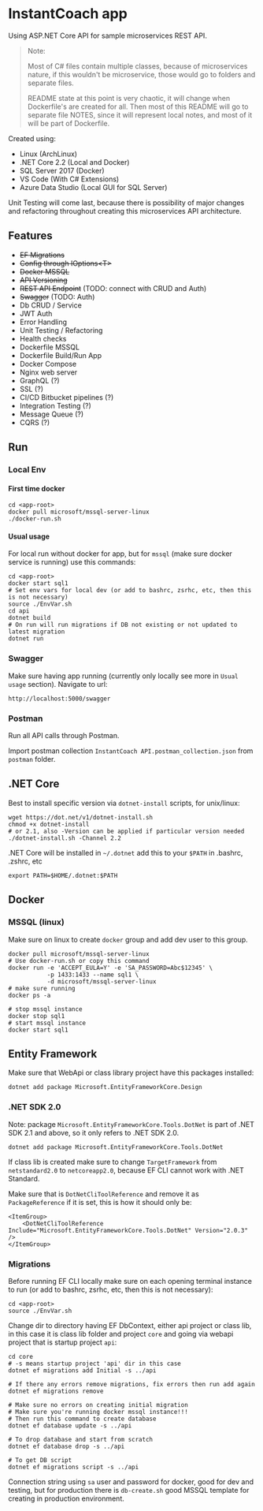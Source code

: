 # InstantCoach app

Using ASP.NET Core API for sample microservices REST API.

> Note:
>
> Most of C# files contain multiple classes, because of microservices nature, if this wouldn't be microservice, those would go to folders and separate files.
>
> README state at this point is very chaotic, it will change when Dockerfile's are created for all. Then most of this README will go to separate file NOTES, since it will represent local notes, and most of it will be part of Dockerfile.

Created using:

* Linux (ArchLinux)
* .NET Core 2.2 (Local and Docker)
* SQL Server 2017 (Docker)
* VS Code (With C# Extensions)
* Azure Data Studio (Local GUI for SQL Server)

Unit Testing will come last, because there is possibility of major changes and refactoring throughout creating this microservices API architecture.

## Features

* ~~EF Migrations~~
* ~~Config through IOptions&lt;T&gt;~~
* ~~Docker MSSQL~~
* ~~API Versioning~~
* ~~REST API Endpoint~~ (TODO: connect with CRUD and Auth)
* ~~Swagger~~ (TODO: Auth)
* Db CRUD / Service
* JWT Auth
* Error Handling
* Unit Testing / Refactoring
* Health checks
* Dockerfile MSSQL
* Dockerfile Build/Run App
* Docker Compose
* Nginx web server
* GraphQL (?)
* SSL (?)
* CI/CD Bitbucket pipelines (?)
* Integration Testing (?)
* Message Queue (?)
* CQRS (?)

## Run

### Local Env

#### First time docker

    cd <app-root>
    docker pull microsoft/mssql-server-linux
    ./docker-run.sh

#### Usual usage

For local run without docker for app, but for `mssql` (make sure docker service is running) use this commands:

    cd <app-root>
    docker start sql1
    # Set env vars for local dev (or add to bashrc, zsrhc, etc, then this is not necessary)
    source ./EnvVar.sh
    cd api
    dotnet build
    # On run will run migrations if DB not existing or not updated to latest migration
    dotnet run

### Swagger

Make sure having app running (currently only locally see more in `Usual usage` section).
Navigate to url:

    http://localhost:5000/swagger


### Postman

Run all API calls through Postman.

Import postman collection `InstantCoach API.postman_collection.json` from `postman` folder.


## .NET Core

Best to install specific version via `dotnet-install` scripts, for unix/linux:

    wget https://dot.net/v1/dotnet-install.sh
    chmod +x dotnet-install
    # or 2.1, also -Version can be applied if particular version needed
    ./dotnet-install.sh -Channel 2.2

.NET Core will be installed in `~/.dotnet` add this to your `$PATH` in .bashrc, .zshrc, etc

    export PATH=$HOME/.dotnet:$PATH


## Docker

### MSSQL (linux)

Make sure on linux to create `docker` group and add dev user to this group.


    docker pull microsoft/mssql-server-linux
    # Use docker-run.sh or copy this command
    docker run -e 'ACCEPT_EULA=Y' -e 'SA_PASSWORD=Abc$12345' \
               -p 1433:1433 --name sql1 \
               -d microsoft/mssql-server-linux
    # make sure running
    docker ps -a

    # stop mssql instance
    docker stop sql1
    # start mssql instance
    docker start sql1


## Entity Framework


Make sure that WebApi or class library project have this packages installed:

    dotnet add package Microsoft.EntityFrameworkCore.Design


### .NET SDK 2.0

Note: package `Microsoft.EntityFrameworkCore.Tools.DotNet` is part of .NET SDK 2.1 and above, so it only refers to .NET SDK 2.0.

    dotnet add package Microsoft.EntityFrameworkCore.Tools.DotNet

If class lib is created make sure to change `TargetFramework` from `netstandard2.0` to `netcoreapp2.0`, because EF CLI cannot work with .NET Standard.

Make sure that is `DotNetCliToolReference` and remove it as `PackageReference` if it is set, this is how it should only be:

    <ItemGroup>
        <DotNetCliToolReference Include="Microsoft.EntityFrameworkCore.Tools.DotNet" Version="2.0.3" />
    </ItemGroup>


### Migrations

Before running EF CLI locally make sure on each opening terminal instance to run (or add to bashrc, zsrhc, etc, then this is not necessary):

    cd <app-root>
    source ./EnvVar.sh

Change dir to directory having EF DbContext, either api project or class lib, in this case it is class lib folder and project `core` and going via webapi project that is startup project `api`:

    cd core
    # -s means startup project 'api' dir in this case
    dotnet ef migrations add Initial -s ../api

    # If there any errors remove migrations, fix errors then run add again
    dotnet ef migrations remove

    # Make sure no errors on creating initial migration
    # Make sure you're running docker mssql instance!!!
    # Then run this command to create database
    dotnet ef database update -s ../api

    # To drop database and start from scratch
    dotnet ef database drop -s ../api

    # To get DB script
    dotnet ef migrations script -s ../api

Connection string using `sa` user and password for docker, good for dev and testing, but for production there is `db-create.sh` good MSSQL template for creating in production environment.
